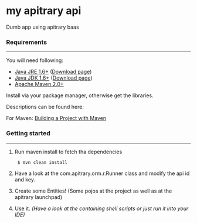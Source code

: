 # my apitrary api

Dumb app using apitrary baas

### Requirements
---

You will need following:

- [Java JRE 1.6+](http://www.oracle.com/technetwork/java/javase/downloads) ([Download page](http://www.oracle.com/technetwork/java/javase/downloads/jre6-downloads-1637595.html))
- [Java JDK 1.6+](http://www.oracle.com/technetwork/java/javase/downloads) ([Download page](http://www.oracle.com/technetwork/java/javase/downloads/jdk6-downloads-1637591.html))
- [Apache Maven 2.0+](http://maven.apache.org/)

Install via your package manager, otherwise get the libraries.

Descriptions can be found here:

For Maven: [Building a Project with Maven](http://maven.apache.org/run-maven/index.html)


### Getting started
---

1. Run maven install to fetch tha dependencies 

        $ mvn clean install

2. Have a look at the com.apitrary.orm.r.Runner class and modify the api id and key.

3. Create some Entities! (Some pojos at the project as well as at the apitrary launchpad)

4. Use it. *(Have a look at the containing shell scripts or just run it into your IDE)*
